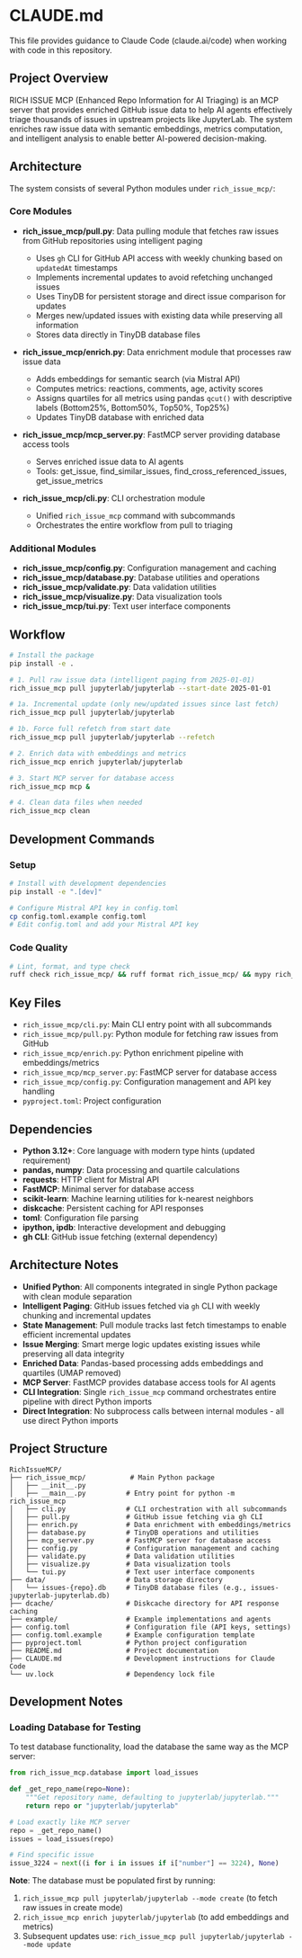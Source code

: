 # CLAUDE.md

This file provides guidance to Claude Code (claude.ai/code) when working with code in this repository.

## Project Overview

RICH ISSUE MCP (Enhanced Repo Information for AI Triaging) is an MCP server that provides enriched GitHub issue data to help AI agents effectively triage thousands of issues in upstream projects like JupyterLab. The system enriches raw issue data with semantic embeddings, metrics computation, and intelligent analysis to enable better AI-powered decision-making.

## Architecture

The system consists of several Python modules under `rich_issue_mcp/`:

### Core Modules
- **rich_issue_mcp/pull.py**: Data pulling module that fetches raw issues from GitHub repositories using intelligent paging
  - Uses `gh` CLI for GitHub API access with weekly chunking based on `updatedAt` timestamps
  - Implements incremental updates to avoid refetching unchanged issues
  - Uses TinyDB for persistent storage and direct issue comparison for updates
  - Merges new/updated issues with existing data while preserving all information
  - Stores data directly in TinyDB database files

- **rich_issue_mcp/enrich.py**: Data enrichment module that processes raw issue data
  - Adds embeddings for semantic search (via Mistral API)
  - Computes metrics: reactions, comments, age, activity scores
  - Assigns quartiles for all metrics using pandas `qcut()` with descriptive labels (Bottom25%, Bottom50%, Top50%, Top25%)
  - Updates TinyDB database with enriched data

- **rich_issue_mcp/mcp_server.py**: FastMCP server providing database access tools
  - Serves enriched issue data to AI agents
  - Tools: get_issue, find_similar_issues, find_cross_referenced_issues, get_issue_metrics

- **rich_issue_mcp/cli.py**: CLI orchestration module
  - Unified `rich_issue_mcp` command with subcommands
  - Orchestrates the entire workflow from pull to triaging

### Additional Modules
- **rich_issue_mcp/config.py**: Configuration management and caching
- **rich_issue_mcp/database.py**: Database utilities and operations
- **rich_issue_mcp/validate.py**: Data validation utilities
- **rich_issue_mcp/visualize.py**: Data visualization tools
- **rich_issue_mcp/tui.py**: Text user interface components

## Workflow

```bash
# Install the package
pip install -e .

# 1. Pull raw issue data (intelligent paging from 2025-01-01)
rich_issue_mcp pull jupyterlab/jupyterlab --start-date 2025-01-01

# 1a. Incremental update (only new/updated issues since last fetch)
rich_issue_mcp pull jupyterlab/jupyterlab

# 1b. Force full refetch from start date
rich_issue_mcp pull jupyterlab/jupyterlab --refetch

# 2. Enrich data with embeddings and metrics
rich_issue_mcp enrich jupyterlab/jupyterlab

# 3. Start MCP server for database access
rich_issue_mcp mcp &

# 4. Clean data files when needed
rich_issue_mcp clean
```

## Development Commands

### Setup
```bash
# Install with development dependencies
pip install -e ".[dev]"

# Configure Mistral API key in config.toml
cp config.toml.example config.toml
# Edit config.toml and add your Mistral API key
```

### Code Quality
```bash
# Lint, format, and type check
ruff check rich_issue_mcp/ && ruff format rich_issue_mcp/ && mypy rich_issue_mcp/
```

## Key Files

- `rich_issue_mcp/cli.py`: Main CLI entry point with all subcommands
- `rich_issue_mcp/pull.py`: Python module for fetching raw issues from GitHub
- `rich_issue_mcp/enrich.py`: Python enrichment pipeline with embeddings/metrics
- `rich_issue_mcp/mcp_server.py`: FastMCP server for database access
- `rich_issue_mcp/config.py`: Configuration management and API key handling
- `pyproject.toml`: Project configuration

## Dependencies

- **Python 3.12+**: Core language with modern type hints (updated requirement)
- **pandas, numpy**: Data processing and quartile calculations  
- **requests**: HTTP client for Mistral API
- **FastMCP**: Minimal server for database access
- **scikit-learn**: Machine learning utilities for k-nearest neighbors
- **diskcache**: Persistent caching for API responses
- **toml**: Configuration file parsing
- **ipython, ipdb**: Interactive development and debugging
- **gh CLI**: GitHub issue fetching (external dependency)

## Architecture Notes

- **Unified Python**: All components integrated in single Python package with clean module separation
- **Intelligent Paging**: GitHub issues fetched via `gh` CLI with weekly chunking and incremental updates
- **State Management**: Pull module tracks last fetch timestamps to enable efficient incremental updates
- **Issue Merging**: Smart merge logic updates existing issues while preserving all data integrity  
- **Enriched Data**: Pandas-based processing adds embeddings and quartiles (UMAP removed)
- **MCP Server**: FastMCP provides database access tools for AI agents
- **CLI Integration**: Single `rich_issue_mcp` command orchestrates entire pipeline with direct Python imports
- **Direct Integration**: No subprocess calls between internal modules - all use direct Python imports

## Project Structure

```
RichIssueMCP/
├── rich_issue_mcp/           # Main Python package
│   ├── __init__.py
│   ├── __main__.py          # Entry point for python -m rich_issue_mcp
│   ├── cli.py               # CLI orchestration with all subcommands
│   ├── pull.py              # GitHub issue fetching via gh CLI
│   ├── enrich.py            # Data enrichment with embeddings/metrics
│   ├── database.py          # TinyDB operations and utilities
│   ├── mcp_server.py        # FastMCP server for database access
│   ├── config.py            # Configuration management and caching
│   ├── validate.py          # Data validation utilities
│   ├── visualize.py         # Data visualization tools
│   └── tui.py               # Text user interface components
├── data/                    # Data storage directory
│   └── issues-{repo}.db     # TinyDB database files (e.g., issues-jupyterlab-jupyterlab.db)
├── dcache/                  # Diskcache directory for API response caching
├── example/                 # Example implementations and agents
├── config.toml              # Configuration file (API keys, settings)
├── config.toml.example      # Example configuration template
├── pyproject.toml           # Python project configuration
├── README.md                # Project documentation
├── CLAUDE.md                # Development instructions for Claude Code
└── uv.lock                  # Dependency lock file
```

## Development Notes

### Loading Database for Testing
To test database functionality, load the database the same way as the MCP server:

```python
from rich_issue_mcp.database import load_issues

def _get_repo_name(repo=None):
    """Get repository name, defaulting to jupyterlab/jupyterlab."""
    return repo or "jupyterlab/jupyterlab"

# Load exactly like MCP server  
repo = _get_repo_name()
issues = load_issues(repo)

# Find specific issue
issue_3224 = next((i for i in issues if i["number"] == 3224), None)
```

**Note**: The database must be populated first by running:
1. `rich_issue_mcp pull jupyterlab/jupyterlab --mode create` (to fetch raw issues in create mode)
2. `rich_issue_mcp enrich jupyterlab/jupyterlab` (to add embeddings and metrics)
3. Subsequent updates use: `rich_issue_mcp pull jupyterlab/jupyterlab --mode update`